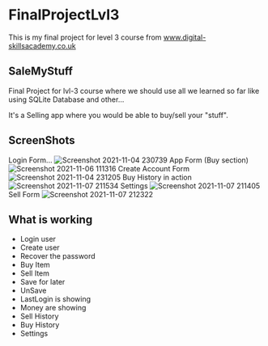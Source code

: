 # FinalProjectLvl3
This is my final project for level 3 course from www.digital-skillsacademy.co.uk


## SaleMyStuff
Final Project for lvl-3 course where we should use all we learned so far
like using SQLite Database and other...

It's a Selling app where you would be able to buy/sell your "stuff".

## ScreenShots
Login Form...
![Screenshot 2021-11-04 230739](https://user-images.githubusercontent.com/90719299/140432884-2b74ea25-c302-49b5-a6ae-864e9044defd.png)
App Form (Buy section)
![Screenshot 2021-11-06 111316](https://user-images.githubusercontent.com/90719299/140607547-c2bab899-fd47-4c53-99e7-7d640ba5ed2a.png)
Create Account Form
![Screenshot 2021-11-04 231205](https://user-images.githubusercontent.com/90719299/140433050-c9d78dc2-2232-4b86-adc8-f896bfeb3004.png)
Buy History in action
![Screenshot 2021-11-07 211534](https://user-images.githubusercontent.com/90719299/140662215-43ce4dab-97e0-4a2f-8da4-ee3aabf52c3b.png)
Settings
![Screenshot 2021-11-07 211405](https://user-images.githubusercontent.com/90719299/140662214-28055e59-75f6-4224-b42f-ff3750ab9f90.png)
Sell Form
![Screenshot 2021-11-07 212322](https://user-images.githubusercontent.com/90719299/140662349-5353f0b6-f6d1-4262-ba56-2fa38a129f60.png)


## What is working
* Login user
* Create user
* Recover the password
* Buy Item
* Sell Item
* Save for later
* UnSave
* LastLogin is showing
* Money are showing 
* Sell History
* Buy History
* Settings
